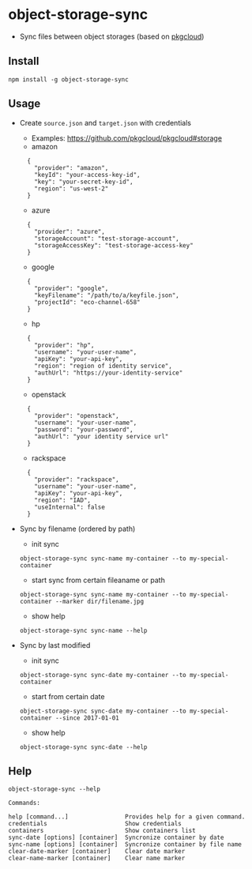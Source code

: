 # object-storage-sync

* Sync files between object storages (based on [pkgcloud](https://github.com/pkgcloud/pkgcloud))

## Install

```
npm install -g object-storage-sync
```

## Usage

* Create `source.json` and `target.json` with credentials

  - Examples: https://github.com/pkgcloud/pkgcloud#storage

  * amazon
  ```
    {
      "provider": "amazon",
      "keyId": "your-access-key-id",
      "key": "your-secret-key-id",
      "region": "us-west-2"
    }
  ```

  * azure
  ```
    {
      "provider": "azure",
      "storageAccount": "test-storage-account",
      "storageAccessKey": "test-storage-access-key"
    }
  ```

  * google
  ```
    {
      "provider": "google",
      "keyFilename": "/path/to/a/keyfile.json",
      "projectId": "eco-channel-658"
    }
  ```

  * hp
  ```
    {
      "provider": "hp",
      "username": "your-user-name",
      "apiKey": "your-api-key",
      "region": "region of identity service",
      "authUrl": "https://your-identity-service"
    }
  ```

  * openstack
  ```
    {
      "provider": "openstack",
      "username": "your-user-name",
      "password": "your-password",
      "authUrl": "your identity service url"
    }
  ```

  * rackspace
  ```
    {
      "provider": "rackspace",
      "username": "your-user-name",
      "apiKey": "your-api-key",
      "region": "IAD",
      "useInternal": false
    }
  ```

* Sync by filename (ordered by path)

  * init sync
  ```
  object-storage-sync sync-name my-container --to my-special-container
  ```

  * start sync from certain fileaname or path
  ```
  object-storage-sync sync-name my-container --to my-special-container --marker dir/filename.jpg
  ```

  * show help
  ```
  object-storage-sync sync-name --help
  ```

* Sync by last modified

  * init sync
  ```
  object-storage-sync sync-date my-container --to my-special-container
  ```

  * start from certain date
  ```
  object-storage-sync sync-date my-container --to my-special-container --since 2017-01-01
  ```

  * show help
  ```
  object-storage-sync sync-date --help
  ```

## Help

```
object-storage-sync --help
```

```
Commands:

help [command...]                Provides help for a given command.
credentials                      Show credentials
containers                       Show containers list
sync-date [options] [container]  Syncronize container by date
sync-name [options] [container]  Syncronize container by file name
clear-date-marker [container]    Clear date marker
clear-name-marker [container]    Clear name marker
```
